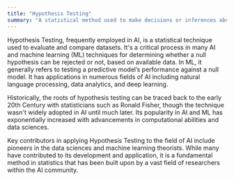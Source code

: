 ```yaml
---
title: "Hypothesis Testing"
summary: "A statistical method used to make decisions or inferences about one or more data sets."
---
```


Hypothesis Testing, frequently employed in AI, is a statistical technique used to evaluate and compare datasets. It's a critical process in many AI and machine learning (ML) techniques for determining whether a null hypothesis can be rejected or not, based on available data. In ML, it generally refers to testing a predictive model’s performance against a null model. It has applications in numerous fields of AI including natural language processing, data analytics, and deep learning.

Historically, the roots of hypothesis testing can be traced back to the early 20th Century with statisticians such as Ronald Fisher, though the technique wasn't widely adopted in AI until much later. Its popularity in AI and ML has exponentially increased with advancements in computational abilities and data sciences.

Key contributors in applying Hypothesis Testing to the field of AI include pioneers in the data sciences and machine learning theorists. While many have contributed to its development and application, it is a fundamental method in statistics that has been built upon by a vast field of researchers within the AI community.
